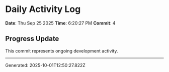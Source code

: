 # Daily Activity Log

**Date**: Thu Sep 25 2025
**Time**: 6:20:27 PM
**Commit**: 4

## Progress Update

This commit represents ongoing development activity.

---
Generated: 2025-10-01T12:50:27.822Z
